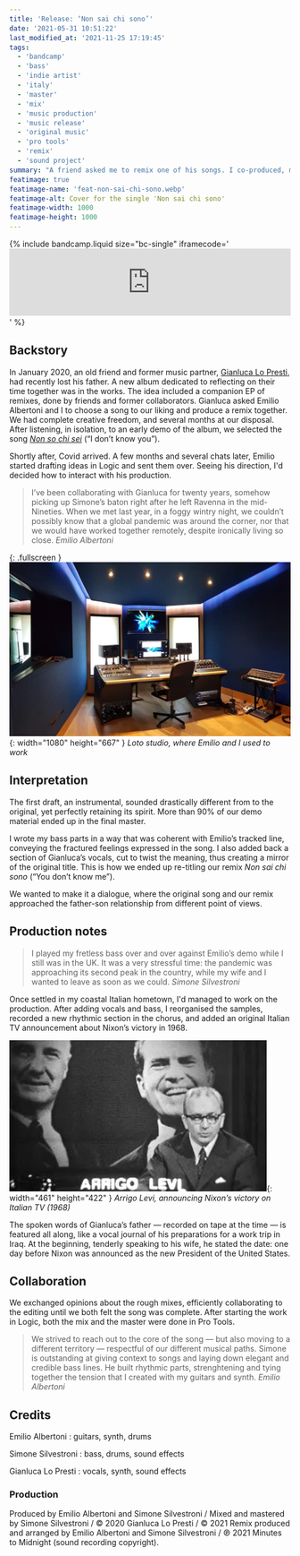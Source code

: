 ```yaml
---
title: 'Release: ‘Non sai chi sono’'
date: '2021-05-31 10:51:22'
last_modified_at: '2021-11-25 17:19:45'
tags:
  - 'bandcamp'
  - 'bass'
  - 'indie artist'
  - 'italy'
  - 'master'
  - 'mix'
  - 'music production'
  - 'music release'
  - 'original music'
  - 'pro tools'
  - 'remix'
  - 'sound project'
summary: "A friend asked me to remix one of his songs. I co-produced, mixed and mastered 'Non sai chi sono'."
featimage: true
featimage-name: 'feat-non-sai-chi-sono.webp'
featimage-alt: Cover for the single 'Non sai chi sono'
featimage-width: 1000
featimage-height: 1000
---
```

{% include bandcamp.liquid size="bc-single" iframecode='<iframe style="border: 0; width: 100%; height: 120px;" src="https://bandcamp.com/EmbeddedPlayer/track=2164870187/size=large/bgcol=ffffff/linkcol=333333/tracklist=false/artwork=small/transparent=true/"><a href="https://minutestomidnight.bandcamp.com/track/non-sai-chi-sono-remix">Non sai chi sono (remix) by Minutes to Midnight</a></iframe>' %}

## Backstory

In January 2020, an old friend and former music partner, [Gianluca Lo Presti](https://open.spotify.com/artist/0ugkXokPU3KaXX3X9BFes7), had recently lost his father. A new album dedicated to reflecting on their time together was in the works. The idea included a companion EP of remixes, done by friends and former collaborators. Gianluca asked Emilio Albertoni and I to choose a song to our liking and produce a remix together. We had complete creative freedom, and several months at our disposal. After listening, in isolation, to an early demo of the album, we selected the song [_Non so chi sei_](https://open.spotify.com/track/41XOwGHELQqt9DIwbl2LNA) (“I don’t know you”).

Shortly after, Covid arrived. A few months and several chats later, Emilio started drafting ideas in Logic and sent them over. Seeing his direction, I'd decided how to interact with his production.

> I’ve been collaborating with Gianluca for twenty years, somehow picking up Simone’s baton right after he left Ravenna in the mid-Nineties. When we met last year, in a foggy wintry night, we couldn’t possibly know that a global pandemic was around the corner, nor that we would have worked together remotely, despite ironically living so close.
> <cite>Emilio Albertoni</cite>

{: .fullscreen }
![Control room in the Loto Recording Studio](/assets/images/loto-studio.jpg){: width="1080" height="667" }
*Loto studio, where Emilio and I used to work*

## Interpretation

The first draft, an instrumental, sounded drastically different from to the original, yet perfectly retaining its spirit. More than 90% of our demo material ended up in the final master.

I wrote my bass parts in a way that was coherent with Emilio’s tracked line, conveying the fractured feelings expressed in the song. I also added back a section of Gianluca’s vocals, cut to twist the meaning, thus creating a mirror of the original title. This is how we ended up re-titling our remix _Non sai chi sono_ (“You don’t know me”).

We wanted to make it a dialogue, where the original song and our remix approached the father-son relationship from different point of views.

## Production notes

> I played my fretless bass over and over against Emilio’s demo while I still was in the UK. It was a very stressful time: the pandemic was approaching its second peak in the country, while my wife and I wanted to leave as soon as we could.
> <cite>Simone Silvestroni</cite>

Once settled in my coastal Italian hometown, I'd managed to work on the production. After adding vocals and bass, I reorganised the samples, recorded a new rhythmic section in the chorus, and added an original Italian TV announcement about Nixon’s victory in 1968.

![Arrigo Levi, announcing Nixon’s victory on Italian TV in 1968](/assets/images/arrigo-levi.jpg){: width="461" height="422" }
*Arrigo Levi, announcing Nixon’s victory on Italian TV (1968)*

The spoken words of Gianluca’s father — recorded on tape at the time — is featured all along, like a vocal journal of his preparations for a work trip in Iraq. At the beginning, tenderly speaking to his wife, he stated the date: one day before Nixon was announced as the new President of the United States.

## Collaboration

We exchanged opinions about the rough mixes, efficiently collaborating to the editing until we both felt the song was complete. After starting the work in Logic, both the mix and the master were done in Pro Tools.

> We strived to reach out to the core of the song — but also moving to a different territory — respectful of our different musical paths. Simone is outstanding at giving context to songs and laying down elegant and credible bass lines. He built rhythmic parts, strenghtening and tying together the tension that I created with my guitars and synth.
> <cite>Emilio Albertoni</cite>

## Credits

Emilio Albertoni
: guitars, synth, drums

Simone Silvestroni
: bass, drums, sound effects

Gianluca Lo Presti
: vocals, synth, sound effects

### Production

Produced by Emilio Albertoni and Simone Silvestroni / Mixed and mastered by Simone Silvestroni / &copy;&nbsp;2020 Gianluca Lo Presti / &copy;&nbsp;2021 Remix produced and arranged by Emilio Albertoni and Simone Silvestroni / ℗&nbsp;2021 Minutes to Midnight (sound recording copyright).